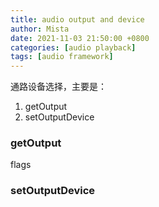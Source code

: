 ```yaml
---
title: audio output and device
author: Mista
date: 2021-11-03 21:50:00 +0800
categories: [audio playback]
tags: [audio framework]
---
```


通路设备选择，主要是：

1. getOutput
2. setOutputDevice

### getOutput

flags

### setOutputDevice
